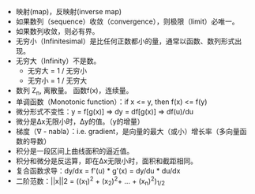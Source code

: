 * 映射(map)，反映射(inverse map)
* 如果数列（sequence）收敛（convergence），则极限（limit）必唯一。
* 如果数列收敛，则必有界。
* 无穷小（Infinitesimal）是比任何正数都小的量，通常以函数、数列形式出现。
* 无穷大（Infinity）不是数。
	* 无穷大 = 1 / 无穷小
	* 无穷小 = 1 / 无穷大
* 数列 Z<sub>n</sub>, 离散量。 函数f(x)，连续量。
* 单调函数（Monotonic function）：if x <= y, then f(x) <= f(y)
* 微分形式不变性：y = f[g(x)]  => dy = df[g(x)] => df(u)/du
* 微分是Δx无限小时，Δy的值。（y的增量）
* 梯度（ᐁ - nabla）：i.e. gradient，是向量的最大（或小）增长率（多向量函数的导数）
* 积分是一段区间上曲线面积的逼近值。
* 积分和微分是反运算，即在Δx无限小时，面积和截距相同。
* 复合函数求导：dy/dx = f'(u) * g'(x) = dy/du * du/dx
* 二阶范数：||x||2 = ((x<sub>1</sub>)<sup>2</sup> + (x<sub>2</sub>)<sup>2</sup>+ ... + (x<sub>n</sub>)<sup>2</sup>)<sub>1/2</sub>

